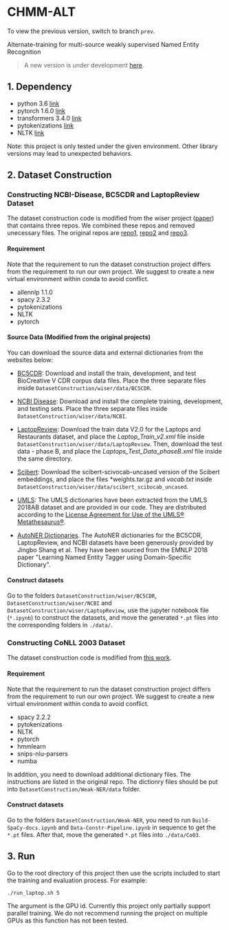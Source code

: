 # CHMM-ALT

To view the previous version, switch to branch `prev`.

Alternate-training for multi-source weakly supervised Named Entity Recognition

> A new version is under development [here](https://github.com/Yinghao-Li/CHMM-ALT-dev).

## 1. Dependency
- python 3.6 [link](https://www.python.org/)
- pytorch 1.6.0 [link](https://pytorch.org/)
- transformers 3.4.0 [link](https://github.com/huggingface/transformers)
- pytokenizations [link](https://github.com/tamuhey/tokenizations)
- NLTK [link](https://www.nltk.org/)

Note: this project is only tested under the given environment.
Other library versions may lead to unexpected behaviors.

## 2. Dataset Construction

### Constructing NCBI-Disease, BC5CDR and LaptopReview Dataset

The dataset construction code is modified from the wiser project ([paper](http://cs.brown.edu/people/sbach/files/safranchik-aaai20.pdf))
that contains three repos. We combined these repos and removed unecessary files.
The original repos are [repo1](https://github.com/BatsResearch/wiser), [repo2](https://github.com/BatsResearch/labelmodels) and [repo3](https://github.com/BatsResearch/safranchik-aaai2020-code).

#### Requirement
Note that the requirement to run the dataset construction project differs from the requirement to run our own project.
We suggest to create a new virtual environment within conda to avoid conflict.

- allennlp 1.1.0
- spacy 2.3.2
- pytokenizations
- NLTK
- pytorch


#### Source Data (Modified from the original projects)

You can download the source data and external dictionaries from the websites below:

* [BC5CDR](https://www.ncbi.nlm.nih.gov/research/bionlp/Data/): Download and install the train, development, and test BioCreative V CDR corpus data files. Place the three separate files inside `DatasetConstruction/wiser/data/BC5CDR`.

* [NCBI Disease](https://www.ncbi.nlm.nih.gov/CBBresearch/Dogan/DISEASE/): Download and install the complete training, development, and testing sets. Place the three separate files inside `DatasetConstruction/wiser/data/NCBI`.

* [LaptopReview](http://alt.qcri.org/semeval2014/task4/index.php?id=data-and-tools): Download the train data V2.0 for the Laptops and Restaurants dataset, and place the *Laptop_Train_v2.xml* file inside `DatasetConstruction/wiser/data/LaptopReview`. Then, download the test data - phase B, and place the *Laptops_Test_Data_phaseB.xml* file inside the same directory.

* [Scibert](https://github.com/allenai/scibert): Download the scibert-scivocab-uncased version of the Scibert embeddings, and place the files *weights.tar.gz and *vocab.txt* inside `DatasetConstruction/wiser/data/scibert_scibocab_uncased`.

* [UMLS](https://www.nlm.nih.gov/research/umls/licensedcontent/umlsknowledgesources.html): The UMLS dictionaries have been extracted from the UMLS 2018AB dataset and are provided in our code. They are distributed according to the [License Agreement for Use of the UMLS® Metathesaurus®](https://uts.nlm.nih.gov/help/license/LicenseAgreement.pdf).

* [AutoNER Dictionaries](https://github.com/shangjingbo1226/AutoNER). The AutoNER dictionaries for the BC5CDR, LaptopReview, and NCBI datasets have been  generously provided by Jingbo Shang et al. They have been sourced from the EMNLP 2018 paper "Learning Named Entity Tagger using Domain-Specific Dictionary".

#### Construct datasets

Go to the folders `DatasetConstruction/wiser/BC5CDR`, `DatasetConstruction/wiser/NCBI` and `DatasetConstruction/wiser/LaptopReview`,
use the jupyter notebook file (`*.ipynb`) to construct the datasets, and move the generated `*.pt` files into the corresponding folders in `./data/`.

### Constructing CoNLL 2003 Dataset

The dataset construction code is modified from [this work](http://cs.brown.edu/people/sbach/files/safranchik-aaai20.pdf).


#### Requirement
Note that the requirement to run the dataset construction project differs from the requirement to run our own project.
We suggest to create a new virtual environment within conda to avoid conflict.

- spacy 2.2.2
- pytokenizations
- NLTK
- pytorch
- hmmlearn
- snips-nlu-parsers
- numba

In addition, you need to download additional dictionary files. The instructions are listed in the original repo.
The dictionry files should be put into `DatasetConstruction/Weak-NER/data` folder.

#### Construct datasets

Go to the folders `DatasetConstruction/Weak-NER`, you need to run `Build-SpaCy-docs.ipynb` and `Data-Constr-Pipeline.ipynb` in sequence to get the `*.pt` files.
After that, move the generated `*.pt` files into `./data/Co03`.


## 3. Run

Go to the root directory of this project then use the scripts included to start the training and evaluation process.
For example:
```shell script
./run_laptop.sh 5
```
The argument is the GPU id.
Currently this project only partially support parallel training.
We do not recommend running the project on multiple GPUs as this function has not been tested.

